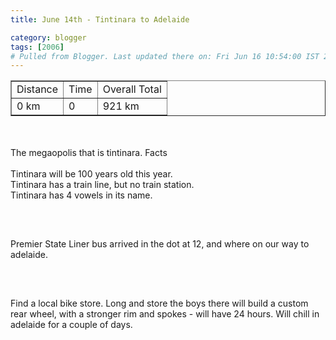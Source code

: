 ```yaml
---
title: June 14th - Tintinara to Adelaide

category: blogger
tags: [2006]
# Pulled from Blogger. Last updated there on: Fri Jun 16 10:54:00 IST 2006
---
```

<TABLE BORDER="1"><TR><TD>Distance</TD><TD>Time</TD><TD>Overall Total</TD></TR><TR><TD>0 km</TD><TD>0</TD><TD>921 km</TD></TR></TABLE><br /><br />The megaopolis that is tintinara. Facts<br /><br />Tintinara will be 100 years old this year.<br />Tintinara has a train line, but no train station. <br />Tintinara has 4 vowels in its name.<br /><br /><a onblur="try {parent.deselectBloggerImageGracefully();} catch(e) {}" href="http://photos1.blogger.com/blogger/916/2956/1600/IMG_0850.jpg"><img style="display:block; margin:0px auto 10px; text-align:center;cursor:pointer; cursor:hand;" src="http://photos1.blogger.com/blogger/916/2956/320/IMG_0850.jpg" border="0" alt="" /></a><br /><br />Premier State Liner bus arrived in the dot at 12, and where on our way to adelaide.<br /><br /><a onblur="try {parent.deselectBloggerImageGracefully();} catch(e) {}" href="http://photos1.blogger.com/blogger/916/2956/1600/IMG_0846.jpg"><img style="display:block; margin:0px auto 10px; text-align:center;cursor:pointer; cursor:hand;" src="http://photos1.blogger.com/blogger/916/2956/320/IMG_0846.jpg" border="0" alt="" /></a><br /><br />Find a local bike store. Long and store the boys there will build a custom rear wheel, with a stronger rim and spokes - will have 24 hours. Will chill in adelaide for a couple of days.
